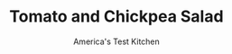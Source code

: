 ---
layout: ../../layouts/MarkdownPostLayout.astro
title: Tomato and Chickpea Salad
author: America's Test Kitchen
pubDate: 2023-03-15
description: "We reroute the flavors of romesco sauce into a hearty, refreshing tomato salad."
image_url: https://res.cloudinary.com/hksqkdlah/image/upload/ar_1:1,c_fill,dpr_2.0,f_auto,fl_lossy.progressive.strip_profile,g_faces:auto,q_auto:low,w_344/SFS_TomatoChickpeaSalad_57_f7yptd
tags: ["Appetizers","Vegetables","Weeknight","Salads"]
calories: 1767
protein: 15
carbohydrates: 27
fats: 26
fiber: 13
ingredients: ["1 pound, tomatoes, cored and cut into ½-inch pieces","1 (15-ounce) can, chickpeas, rinsed","1 , green bell pepper, stemmed, seeded, and cut into ½-inch pieces","¾ cup, whole almonds, toasted and chopped","½ cup thinly sliced, shallots","⅓ cup coarsely chopped, fresh mint","3 tablespoons, extra-virgin olive oil","1½ tablespoons, sherry vinegar","2 , garlic cloves, minced","1½ teaspoons, table salt","¾ teaspoon, smoked paprika","½ teaspoon, pepper"]
serves: 4
time: "35 minutes"
instructions: ["Combine all ingredients in bowl. Let sit for 20 minutes to allow flavors to blend. Serve using slotted spoon."]
nutrition: ["772 mg Potassium, K","273 mg Phosphorus, P","162 mg Calcium, Ca","3 mg Iron, Fe","126 mg Magnesium, Mg","746 mg Sodium, Na","1 mg Zinc, Zn","26 g Total lipid (fat)","2 mg Niacin","16 g Fatty acids, total monounsaturated","5 g Fatty acids, total polyunsaturated","42 mg Vitamin C, total ascorbic acid","2 g Fatty acids, total saturated","13 g Fiber, total dietary","97 µg Folate, food","10 g Sugars, total","21 µg Vitamin K (phylloquinone)","235 g Water","40 g Carbohydrate, by difference","97 µg Folate, DFE","15 g Protein","9 mg Vitamin E (alpha-tocopherol)","80 µg Vitamin A, RAE","27 g Carbohydrates (net)","441 kcal Energy","1767 calories"]
notes: "This salad is best made with ripe, in-season heirloom tomatoes. If those are not available, opt for ripe tomatoes on the vine that are tender to the touch. Two large shallots, or three medium, should be enough to yield the ½ cup of sliced shallots called for here."
---